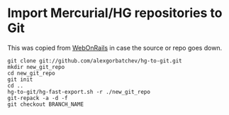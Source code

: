 # Import Mercurial/HG repositories to Git

This was copied from [WebOnRails](http://webonrails.com/2009/02/19/export-mercurialhg-repository-to-git-repository/) in case the source or repo goes down.

    git clone git://github.com/alexgorbatchev/hg-to-git.git
    mkdir new_git_repo
    cd new_git_repo
    git init
    cd ..
    hg-to-git/hg-fast-export.sh -r ./new_git_repo
    git-repack -a -d -f
    git checkout BRANCH_NAME
